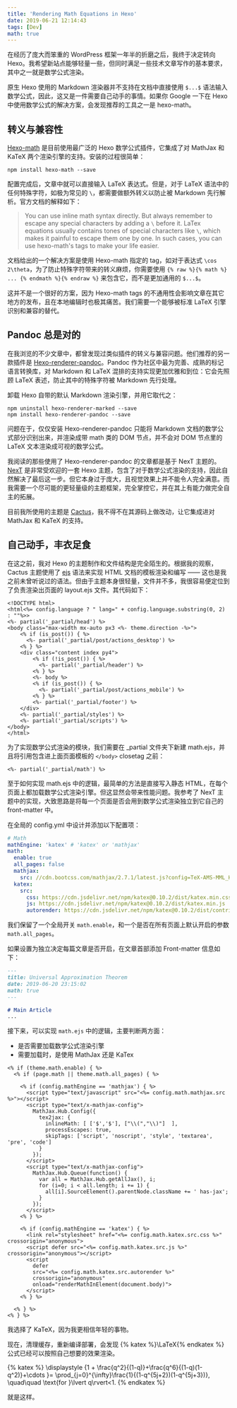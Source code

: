 ```yaml
---
title: 'Rendering Math Equations in Hexo'
date: 2019-06-21 12:14:43
tags: [Dev]
math: true
---
```


在经历了庞大而笨重的 WordPress 框架一年半的折磨之后，我终于决定转向 Hexo。我希望新站点能够轻量一些，但同时满足一些技术文章写作的基本要求，其中之一就是数学公式渲染。

原生 Hexo 使用的 Markdown 渲染器并不支持在文档中直接使用 `$...$` 语法输入数学公式，因此，这又是一件需要自己动手的事情。如果你 Google 一下在 Hexo 中使用数学公式的解决方案，会发现推荐的工具之一是 hexo-math。

## 转义与兼容性

[Hexo-math](https://github.com/hexojs/hexo-math) 是目前使用最广泛的 Hexo 数学公式插件，它集成了对 MathJax 和 KaTeX 两个渲染引擎的支持。安装的过程很简单：

```
npm install hexo-math --save
```

配置完成后，文章中就可以直接输入 LaTeX 表达式。但是，对于 LaTeX 语法中的任何特殊字符，如极为常见的 `\`，都需要做额外转义以防止被 Markdown 先行解析。官方文档的解释如下：

> You can use inline math syntax directly. But always remember to escape any special characters by adding a `\` before it. LaTex equations usually contains tones of special characters like `\`, which makes it painful to escape them one by one. In such cases, you can use hexo-math's tags to make your life easier.

文档给出的一个解决方案是使用 Hexo-math 指定的 tag，如对于表达式 `\cos 2\theta`，为了防止特殊字符带来的转义麻烦，你需要使用 `{% raw %}{% math %} ... {% endmath %}{% endraw %}` 来包含它，而不是更加通用的 `$...$`。

这并不是一个很好的方案，因为 Hexo-math tags 的不通用性会影响文章在其它地方的发布，且在本地编辑时也极其痛苦。我们需要一个能够被标准 LaTeX 引擎识别和兼容的替代。

## Pandoc 总是对的

在我浏览的不少文章中，都曾发现过类似插件的转义与兼容问题。他们推荐的另一款插件是 [Hexo-renderer-pandoc](https://github.com/wzpan/hexo-renderer-pandoc)。Pandoc 作为社区中最为完善、成熟的标记语言转换库，对 Markdown 和 LaTeX 混排的支持实现更加优雅和到位：它会先照顾 LaTeX 表述，防止其中的特殊字符被 Markdown 先行处理。

卸载 Hexo 自带的默认 Markdown 渲染引擎，并用它取代之：

```
npm uninstall hexo-renderer-marked --save
npm install hexo-renderer-pandoc --save
```

问题在于，仅仅安装 Hexo-renderer-pandoc 只能将 Markdown 文档的数学公式部分识别出来，并渲染成带 math 类的 DOM 节点，并不会对 DOM 节点里的 LaTeX 文本渲染成可视的数学公式。

我阅读的那些使用了 Hexo-renderer-pandoc 的文章都是基于 NexT 主题的。[NexT](https://github.com/theme-next/hexo-theme-next) 是非常受欢迎的一套 Hexo 主题，包含了对于数学公式渲染的支持，因此自然解决了最后这一步。但它本身过于庞大，且视觉效果上并不能令人完全满意。而我需要一个尽可能的更轻量级的主题框架，完全掌控它，并在其上有能力做完全自主的拓展。

目前我所使用的主题是 [Cactus](https://probberechts.github.io/hexo-theme-cactus/)，我不得不在其源码上做改动，让它集成进对 MathJax 和 KaTeX 的支持。

## 自己动手，丰衣足食

在这之前，我对 Hexo 的主题制作和文件结构是完全陌生的。根据我的观察，Cactus 主题使用了 [ejs](https://ejs.co/) 语法来实现 HTML 文档的模板渲染和编写 —— 这也是我之前未曾听说过的语法。但由于主题本身很轻量，文件并不多，我很容易便定位到了负责渲染出页面的 layout.ejs 文件。其代码如下：

```ejs
<!DOCTYPE html>
<html<%= config.language ? " lang=" + config.language.substring(0, 2) : ""%>>
<%- partial('_partial/head') %>
<body class="max-width mx-auto px3 <%- theme.direction -%>">
    <% if (is_post()) { %>
      <%- partial('_partial/post/actions_desktop') %>
    <% } %>
    <div class="content index py4">
        <% if (!is_post()) { %>
          <%- partial('_partial/header') %>
        <% } %>
        <%- body %>
        <% if (is_post()) { %>
          <%- partial('_partial/post/actions_mobile') %>
        <% } %>
        <%- partial('_partial/footer') %>
    </div>
    <%- partial('_partial/styles') %>
    <%- partial('_partial/scripts') %>
</body>
</html>
```

为了实现数学公式渲染的模块，我们需要在 _partial 文件夹下新建 math.ejs，并且将引用包含进上面页面模板的 `</body>` closetag 之前：

```ejs
<%- partial('_partial/math') %>
```

至于如何实现 math.ejs 中的逻辑，最简单的方法是直接写入静态 HTML，在每个页面上都加载数学公式渲染引擎。但这显然会带来性能问题。我参考了 NexT 主题中的实现，大致思路是将每一个页面是否会用到数学公式渲染独立到它自己的 front-matter 中。

在全局的 config.yml 中设计并添加以下配置项：

```yml
# Math
mathEngine: 'katex' # 'katex' or 'mathjax'
math:
  enable: true
  all_pages: false
  mathjax:
    src: //cdn.bootcss.com/mathjax/2.7.1/latest.js?config=TeX-AMS-MML_HTMLorMML
  katex:
    src:
      css: https://cdn.jsdelivr.net/npm/katex@0.10.2/dist/katex.min.css
      js: https://cdn.jsdelivr.net/npm/katex@0.10.2/dist/katex.min.js
      autorender: https://cdn.jsdelivr.net/npm/katex@0.10.2/dist/contrib/auto-render.min.js
```

我们保留了一个全局开关 `math.enable`，和一个是否在所有页面上默认开启的参数 `math.all_pages`。

如果设置为独立决定每篇文章是否开启，在文章首部添加 Front-matter 信息如下：

```markdown
---
title: Universal Approximation Theorem
date: 2019-06-20 23:15:02
math: true
---

# Main Article
...
```

接下来，可以实现 `math.ejs` 中的逻辑，主要判断两方面：

- 是否需要加载数学公式渲染引擎
- 需要加载时，是使用 MathJax 还是 KaTex

```ejs
<% if (theme.math.enable) { %>
  <% if (page.math || theme.math.all_pages) { %>

    <% if (config.mathEngine == 'mathjax') { %>
      <script type="text/javascript" src="<%= config.math.mathjax.src %>"></script>
      <script type="text/x-mathjax-config">
        MathJax.Hub.Config({
          tex2jax: {
            inlineMath: [ ['$','$'], ["\\(","\\)"]  ],
            processEscapes: true,
            skipTags: ['script', 'noscript', 'style', 'textarea', 'pre', 'code']
          }
        });
      </script>
      <script type="text/x-mathjax-config">
        MathJax.Hub.Queue(function() {
          var all = MathJax.Hub.getAllJax(), i;
          for (i=0; i < all.length; i += 1) {
            all[i].SourceElement().parentNode.className += ' has-jax';
          }
        });
      </script>
    <% } %>

    <% if (config.mathEngine == 'katex') { %>
      <link rel="stylesheet" href="<%= config.math.katex.src.css %>" crossorigin="anonymous">
      <script defer src="<%= config.math.katex.src.js %>" crossorigin="anonymous"></script>
      <script
        defer
        src="<%= config.math.katex.src.autorender %>"
        crossorigin="anonymous"
        onload="renderMathInElement(document.body)">
      </script>
    <% } %>

  <% } %>
<% } %>
```

我选择了 KaTeX，因为我更相信年轻的事物。

现在，清理缓存，重新编译部署，会发现 {% katex %}\LaTeX{% endkatex %} 公式已经可以按照自己想要的效果渲染。

{% katex %}
\displaystyle {1 +  \frac{q^2}{(1-q)}+\frac{q^6}{(1-q)(1-q^2)}+\cdots }= \prod_{j=0}^{\infty}\frac{1}{(1-q^{5j+2})(1-q^{5j+3})}, \quad\quad \text{for }\lvert q\rvert<1.
{% endkatex %}

就是这样。


